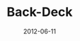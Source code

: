 ---
layout: music 
title: "Back-Deck"
series: "The Backyard Gospel"
date: 2012-06-11 
description: "Chuck Mingo talks about being boldly authentic in our faith journey."
audio: "http://www.crossroads.net/players/media/hq/backyardgospel_03.mp3"
audio-duration: "47:46"
src: "http://www.crossroads.net/players/media/mediumHz/Backyard_190x110.jpg"
---